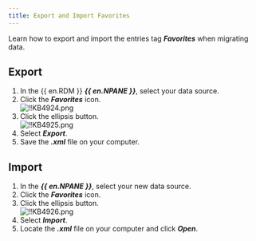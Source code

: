 ```yaml
---
title: Export and Import Favorites
---
```

Learn how to export and import the entries tag ***Favorites*** when migrating data.

## Export

1. In the {{ en.RDM }} ***{{ en.NPANE }}***, select your data source.
1. Click the ***Favorites*** icon.  
![!!KB4924.png](https://webdevolutions.azureedge.net/docs/en/kb/KB4924.png)
1. Click the ellipsis button.  
![!!KB4925.png](https://webdevolutions.azureedge.net/docs/en/kb/KB4925.png)
1. Select ***Export***.
1. Save the ***.xml*** file on your computer.

## Import

1. In the ***{{ en.NPANE }}***, select your new data source.
1. Click the ***Favorites*** icon.
1. Click the ellipsis button.  
![!!KB4926.png](https://webdevolutions.azureedge.net/docs/en/kb/KB4926.png)
1. Select ***Import***.
1. Locate the ***.xml*** file on your computer and click ***Open***.
